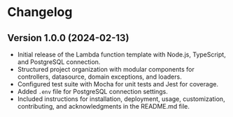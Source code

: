 # Changelog

## Version 1.0.0 (2024-02-13)

- Initial release of the Lambda function template with Node.js, TypeScript, and PostgreSQL connection.
- Structured project organization with modular components for controllers, datasource, domain exceptions, and loaders.
- Configured test suite with Mocha for unit tests and Jest for coverage.
- Added `.env` file for PostgreSQL connection settings.
- Included instructions for installation, deployment, usage, customization, contributing, and acknowledgments in the README.md file.